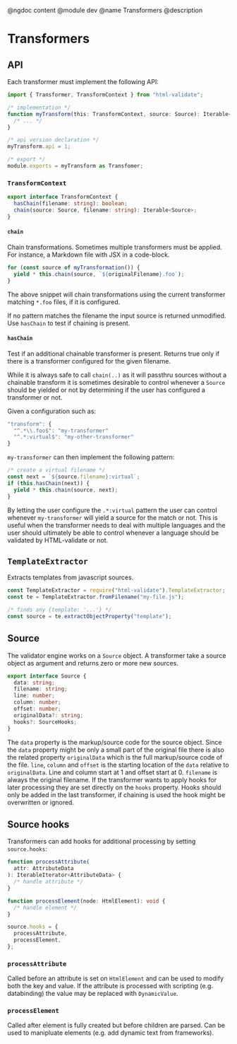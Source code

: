 @ngdoc content
@module dev
@name Transformers
@description

# Transformers

## API

Each transformer must implement the following API:

```typescript
import { Transformer, TransformContext } from "html-validate";

/* implementation */
function myTransform(this: TransformContext, source: Source): Iterable<Source> {
  /* ... */
}

/* api version declaration */
myTransform.api = 1;

/* export */
module.exports = myTransform as Transfomer;
```

### `TransformContext`

```typescript
export interface TransformContext {
  hasChain(filename: string): boolean;
  chain(source: Source, filename: string): Iterable<Source>;
}
```

#### `chain`

Chain transformations. Sometimes multiple transformers must be applied.
For instance, a Markdown file with JSX in a code-block.

```typescript
for (const source of myTransformation()) {
  yield * this.chain(source, `${originalFilename}.foo`);
}
```

The above snippet will chain transformations using the current transformer matching `*.foo` files, if it is configured.

If no pattern matches the filename the input source is returned unmodified.
Use `hasChain` to test if chaining is present.

#### `hasChain`

Test if an additional chainable transformer is present.
Returns true only if there is a transformer configured for the given filename.

While it is always safe to call `chain(..)` as it will passthru sources without a chainable transform it is sometimes desirable to control whenever a `Source` should be yielded or not by determining if the user has configured a transformer or not.

Given a configuration such as:

```js
"transform": {
  "^.*\\.foo$": "my-transformer"
  "^.*:virtual$": "my-other-transformer"
}
```

`my-transformer` can then implement the following pattern:

```typescript
/* create a virtual filename */
const next = `${source.filename}:virtual`;
if (this.hasChain(next)) {
  yield * this.chain(source, next);
}
```

By letting the user configure the `.*:virtual` pattern the user can control whenever `my-transformer` will yield a source for the match or not.
This is useful when the transformer needs to deal with multiple languages and the user should ultimately be able to control whenever a language should be validated by HTML-validate or not.

## `TemplateExtractor`

Extracts templates from javascript sources.

```typescript
const TemplateExtractor = require("html-validate").TemplateExtractor;
const te = TemplateExtractor.fromFilename("my-file.js");

/* finds any {template: '...'} */
const source = te.extractObjectProperty("template");
```

## Source

The validator engine works on a `Source` object.
A transformer take a source object as argument and returns zero or more new sources.

```typescript
export interface Source {
  data: string;
  filename: string;
  line: number;
  column: number;
  offset: number;
  originalData?: string;
  hooks?: SourceHooks;
}
```

The `data` property is the markup/source code for the source object.
Since the `data` property might be only a small part of the original file there is also the related property `originalData` which is the full markup/source code of the file.
`line`, `column` and `offset` is the starting location of the `data` relative to `originalData`.
Line and column start at 1 and offset start at 0.
`filename` is always the original filename.
If the transformer wants to apply hooks for later processing they are set directly on the `hooks` property.
Hooks should only be added in the last transformer, if chaining is used the hook might be overwritten or ignored.

## Source hooks

Transformers can add hooks for additional processing by setting `source.hooks`:

```typescript
function processAttribute(
  attr: AttributeData
): IterableIterator<AttributeData> {
  /* handle attribute */
}

function processElement(node: HtmlElement): void {
  /* handle element */
}

source.hooks = {
  processAttribute,
  processElement,
};
```

### `processAttribute`

Called before an attribute is set on `HtmlElement` and can be used to modify
both the key and value. If the attribute is processed with scripting
(e.g. databinding) the value may be replaced with `DynamicValue`.

### `processElement`

Called after element is fully created but before children are parsed. Can be
used to manipluate elements (e.g. add dynamic text from frameworks).
